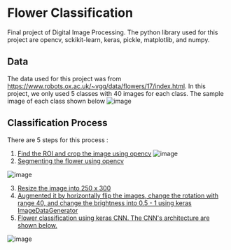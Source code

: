 # Flower Classification
Final project of Digital Image Processing. The python library used for this project are opencv, sckikit-learn, keras, pickle, matplotlib, and numpy.

## Data
The data used for this project was from https://www.robots.ox.ac.uk/~vgg/data/flowers/17/index.html. In this project, we only used 5 classes with 40 images for each class. The sample image of each class shown below
![image](https://user-images.githubusercontent.com/37945491/145161784-6c7a919c-ae31-41f1-b5dc-dadb5f25a961.png)

## Classification Process
There are 5 steps for this process :
1. [Find the ROI and crop the image using opencv](Preprocess.ipnyb)
![image](https://user-images.githubusercontent.com/37945491/145164658-e9834b48-bda4-460e-8d7e-f145473f4cce.png)
2. [Segmenting the flower using opencv](Preprocess.ipnyb)

  ![image](https://user-images.githubusercontent.com/37945491/145165422-2af0555e-24ab-44a3-aac2-626641406a8d.png)

3. [Resize the image into 250 x 300](Preprocess.ipnyb)
4. [Augmented it by horizontally flip the images, change the rotation with range 40, and change the brightness into 0.5 - 1 using keras ImageDataGenerator](Augmentation-flowers-data.ipynb)
5. [Flower classification using keras CNN. The CNN's architecture are shown below.](Flower-classification-CNN.ipynb)

  ![image](https://user-images.githubusercontent.com/37945491/145165589-54e5bb71-65c4-49bd-a88a-eae4aed342a7.png)


